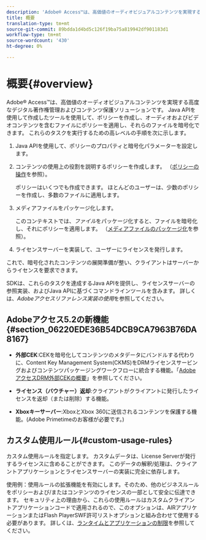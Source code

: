 ```yaml
---
description: 'Adobe® Access™は、高価値のオーディオビジュアルコンテンツを実現する高度なデジタル著作権管理およびコンテンツ保護ソリューションです。 Java APIを使用して作成したツールを使用して、ポリシーを作成し、オーディオおよびビデオコンテンツを含むファイルにポリシーを適用し、それらのファイルを暗号化できます。 これらのタスクを実行するための高レベルの手順は次のとおりです。 '
title: 概要
translation-type: tm+mt
source-git-commit: 89bdda1d4bd5c126f19ba75a819942df901183d1
workflow-type: tm+mt
source-wordcount: '430'
ht-degree: 0%

---
```



# 概要{#overview}

Adobe® Access™は、高価値のオーディオビジュアルコンテンツを実現する高度なデジタル著作権管理およびコンテンツ保護ソリューションです。 Java APIを使用して作成したツールを使用して、ポリシーを作成し、オーディオおよびビデオコンテンツを含むファイルにポリシーを適用し、それらのファイルを暗号化できます。 これらのタスクを実行するための高レベルの手順を次に示します。

1. Java APIを使用して、ポリシーのプロパティと暗号化パラメーターを設定します。
1. コンテンツの使用上の役割を説明するポリシーを作成します。 （[ポリシーの操作](../../aaxs-protecting-content/content-working-with-policies/content-working-with-policies-overview.md)を参照）。

   ポリシーはいくつでも作成できます。 ほとんどのユーザーは、少数のポリシーを作成し、多数のファイルに適用します。

1. メディアファイルをパッケージ化します。

   このコンテキストでは、*ファイル*&#x200B;をパッケージ化すると、ファイルを暗号化し、それにポリシーを適用します。 （[メディアファイルのパッケージ化](../../aaxs-protecting-content/content-packaging-media-files/content-packaging-media-files-overview.md)を参照）。

1. ライセンスサーバーを実装して、ユーザーにライセンスを発行します。

これで、暗号化されたコンテンツの展開準備が整い、クライアントはサーバーからライセンスを要求できます。

SDKは、これらのタスクを達成するJava APIを提供し、ライセンスサーバーの参照実装、およびJava APIに基づくコマンドラインツールを含みます。 詳しくは、*Adobeアクセスリファレンス実装の使用*&#x200B;を参照してください。

## Adobeアクセス5.2の新機能{#section_06220EDE36B54DCB9CA7963B76DA8167}

* **外部CEK**:CEKを暗号化してコンテンツのメタデータにバンドルする代わりに、Content Key Management System(CKMS)をDRMライセンスサービングおよびコンテンツパッケージングワークフローに統合する機能。「[AdobeアクセスDRM外部CEKの概要](../../aaxs-drm-xkey-mgmt/aaxs-drm-using-external-cek-overview.md)」を参照してください。

* **ライセンス（バウチャー）返却**:クライアントがクライアントに発行したライセンスを返却（または削除）する機能。
* **Xboxキーサーバー**:XboxとXbox 360に送信されるコンテンツを保護する機能。(Adobe Primetimeのお客様が必要です。)

## カスタム使用ルール{#custom-usage-rules}

カスタム使用ルールを指定します。 カスタムデータは、License Serverが発行するライセンスに含めることができます。 このデータの解釈/処理は、クライアントアプリケーションとライセンスサーバーの実装に完全に依存します。

使用例：使用ルールの拡張機能を有効にします。そのため、他のビジネスルールをポリシーおよび/またはコンテンツのライセンスの一部として安全に伝達できます。 セキュリティ上の理由から、これらの使用ルールはカスタムクライアントアプリケーションコードで適用されるので、このオプションは、AIRアプリケーションまたはFlash PlayerSWF許可リストオプションと組み合わせて使用する必要があります。 詳しくは、[ランタイムとアプリケーションの制限](../../aaxs-protecting-content/content-introduction/content-usage-rules/content-runtime-application-restrictions/content-allowlist-air.md)を参照してください。
